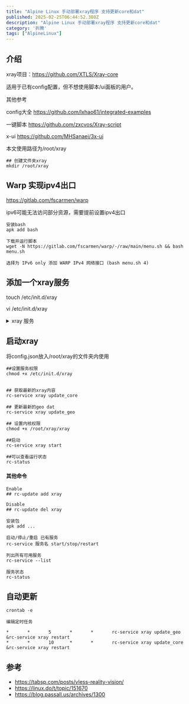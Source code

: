 ```yaml
---
title: "Alpine Linux 手动部署xray程序 支持更新core和dat"
published: 2025-02-25T06:44:52.380Z
description: "Alpine Linux 手动部署xray程序 支持更新core和dat"
category: '折腾'
tags: ["AlpineLinux"]
---
```


## 介绍

xray项目：https://github.com/XTLS/Xray-core

适用于已有config配置，但不想使用脚本/ui面板的用户。

其他参考

config大全 https://github.com/lxhao61/integrated-examples

一键脚本 https://github.com/zxcvos/Xray-script

x-ui https://github.com/MHSanaei/3x-ui


本文使用路径为/root/xray

```
## 创建文件夹xray
mkdir /root/xray

```

## Warp 实现ipv4出口


https://gitlab.com/fscarmen/warp

ipv6可能无法访问部分资源，需要提前设置ipv4出口
```
安装bash
apk add bash

下载并运行脚本
wget -N https://gitlab.com/fscarmen/warp/-/raw/main/menu.sh && bash menu.sh

选择为 IPv6 only 添加 WARP IPv4 网络接口 (bash menu.sh 4)
```

## 添加一个xray服务

touch /etc/init.d/xray

vi /etc/init.d/xray

<details>

<summary>xray 服务</summary>

```bash
##!/sbin/openrc-run

name="Xray"
description="Xray with XTLS support"

: ${env:="XRAY_LOCATION_ASSET=/root/xray"}
: ${confdir:="/root/xray"}

command="/root/xray/xray"
command_args="run -confdir $confdir >> /var/log/xray.log 2>&1"
command_user="root"
pidfile="/run/xray.pid"
command_background=true

extra_commands="update_geo update_core help"
depend() {
    need net
}

update_geo() {
    GEOIP_URL="https://github.com/Loyalsoldier/v2ray-rules-dat/raw/release/geoip.dat"
    GEOSITE_URL="https://github.com/Loyalsoldier/v2ray-rules-dat/raw/release/geosite.dat"

    [ -d $confdir ] || mkdir -p $confdir
    cd $confdir

    curl -L -o geoip.dat.new $GEOIP_URL || return 1
    curl -L -o geosite.dat.new $GEOSITE_URL || return 1

    rm -f geoip.dat geosite.dat
    mv geoip.dat.new geoip.dat
    mv geosite.dat.new geosite.dat
}

update_core() {
    REPO="XTLS/Xray-core"
    LATEST_RELEASE_URL="https://api.github.com/repos/$REPO/releases?per_page=1"
    LATEST_RELEASE=$(curl -s $LATEST_RELEASE_URL | jq -r '.[0].tag_name')

    if [ "$LATEST_RELEASE" == "null" ]; then
        echo "无法获取最新的版本信息。"
        exit 1
    fi

    DOWNLOAD_URL="https://github.com/XTLS/Xray-core/releases/download/$LATEST_RELEASE/Xray-linux-64.zip"
    DOWNLOAD_DIR="$confdir/"
    ZIP_FILE="${DOWNLOAD_DIR}Xray-linux-64.zip"

    curl -L -o "$ZIP_FILE" "$DOWNLOAD_URL" || exit 1
    unzip -o "$ZIP_FILE" -d "$DOWNLOAD_DIR" || exit 1
}

help() {
    echo "start  - Start the Xray service"
    echo "stop   - Stop the Xray service"
    echo "restart   - restart the Xray service"
    echo "update_geo    - Update the GeoIP and Geosite data"
    echo "update_core   - Update the Xray core version"
}

start() {
    ebegin "Starting $name"
    $command version || return 1
    start-stop-daemon --start --background --exec $command -- $command_args
    eend $?
}

stop() {
    ebegin "Stopping $name"
    start-stop-daemon --stop --exec $command
    eend $?
}
```
</details>

## 启动xray

将config.json放入/root/xray的文件夹内使用

```
##设置服务权限
chmod +x /etc/init.d/xray


## 获取最新的xray内容
rc-service xray update_core

## 更新最新的geo dat
rc-service xray update_geo

## 设置内核权限
chmod +x /root/xray/xray

##启动
rc-service xray start

##可以查看运行状态
rc-status
```
#### 其他命令

```
Enable
## rc-update add xray

Disable
## rc-update del xray

安装包
apk add ...

启动/停止/重启 已有服务
rc-service 服务名 start/stop/restart

列出所有可用服务
rc-service --list

服务状态
rc-status
```

## 自动更新

```
crontab -e 

编辑定时任务

*       *       5       *       *       rc-service xray update_geo &rc-service xray restart
*       *       10      *       *       rc-service xray update_core &rc-service xray restart

```

## 参考

* https://tabsp.com/posts/vless-reality-vision/
* https://linux.do/t/topic/151670
* https://blog.passall.us/archives/1300